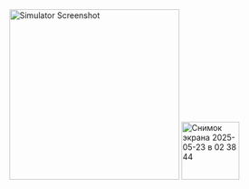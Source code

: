 <img src="https://github.com/user-attachments/assets/86351a05-90aa-4b3b-88cd-a869c36aa21e" width="300" alt="Simulator Screenshot">
<img width="102" alt="Снимок экрана 2025-05-23 в 02 38 44" src="https://github.com/user-attachments/assets/dc336f2d-ad02-4479-a3ba-fe8b447c0008" />
